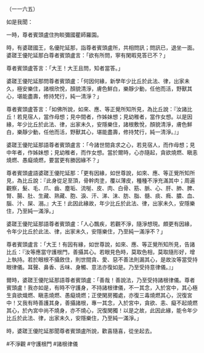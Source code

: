 （一一六五）

如是我聞：

一時，尊者賓頭盧住拘睒彌國瞿師羅園。

時，有婆蹉國王，名優陀延那，詣尊者賓頭盧所，共相問訊；問訊已，退坐一面。婆蹉王優陀延那白尊者賓頭盧言：「欲有所問，寧有閑暇見答已不？」

尊者賓頭盧答言：「大王！大王且問，知者當答。」

婆蹉王優陀延那問尊者賓頭盧：「何因何緣，新學年少比丘於此法、律，出家未久，極安樂住，諸根欣悅，顏貌清淨，膚色鮮白，樂靜少動，任他而活，野獸其心，堪能盡壽，修持梵行，純一清淨？」

尊者賓頭盧答言：「如佛所說，如來、應、等正覺所知所見，為比丘說：『汝諸比丘！若見宿人，當作母想；見中間者，作姊妹想；見幼稚者，當作女想。以是因緣，年少比丘於此法、律，出家未久，安隱樂住，諸根敷悅，顏貌清淨，膚色鮮白，樂靜少動，任他而活，野獸其心，堪能盡壽，修持梵行，純一清淨。』」

婆蹉王優陀延那語尊者賓頭盧言：「今諸世間貪求之心，若見宿人，而作母想；見中年者，作姊妹想；見幼稚者，而作女想。當於爾時，心亦隨起，貪欲燒燃、瞋恚燒燃、愚癡燒燃，要當更有勝因緣不？」

尊者賓頭盧語婆蹉王優陀延那：「更有因緣，如世尊說，如來、應、等正覺所知所見，為比丘說：『此身從足至頂，骨幹肉塗，覆以薄皮，種種不淨充滿其中；周遍觀察，髮、毛、爪、齒、塵垢、流唌、皮、肉、白骨、筋、脈、心、肝、肺、脾、腎、腸、肚、生藏、熟藏、胞、淚、汗、涕、沫、肪、脂、髓、痰、癊、膿、血、腦、汁、屎、溺。』大王！此因此緣故，年少比丘於此法、律，出家未久，安隱樂住，乃至純一滿淨。」

婆蹉王優陀延那語尊者賓頭盧：「人心飄疾，若觀不淨，隨淨想現。頗更有因緣，令年少比丘於此法、律，出家未久，安隱樂住，乃至純一滿淨不？」

尊者賓頭盧言：「大王！有因有緣，如世尊說，如來、應、等正覺所知所見，告諸比丘：『汝等應當守護根門，善攝其心。若眼見色時，莫取色相，莫取隨形好，增上執持。若於眼根不攝斂住，則世間貪、愛、惡不善法則漏其心，是故汝等當受持眼律儀。耳聲、鼻香、舌味、身觸、意法亦復如是。乃至受持意律儀。』」

爾時，婆蹉王優陀延那語尊者賓頭盧：「善哉！善說法，乃至受持諸根律儀。尊者賓頭盧！我亦如是，有時不守護身，不持諸根律儀，不一其念，入於宮中，其心極生貪欲熾燃、瞋恚燒燃、愚癡燒燃；正使閑房獨處，亦復三毒燒燃其心，況復宮中！又我有時善護其身，善攝諸根，專一其念，入於宮中，貪欲、恚、癡不起燒燃其心，於內宮中尚不燒身，亦不燒心，況復閑獨！以是之故，此因此緣，能令年少比丘於此法、律，出家未久，安隱樂住，乃至純一滿淨。」

時，婆蹉王優陀延那聞尊者賓頭盧所說，歡喜隨喜，從坐起去。






#不淨觀
#守護根門
#諸根律儀
